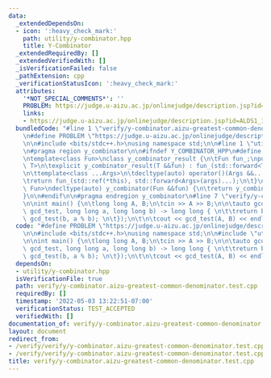 ```yaml
---
data:
  _extendedDependsOn:
  - icon: ':heavy_check_mark:'
    path: utility/y-combinator.hpp
    title: Y-Combinator
  _extendedRequiredBy: []
  _extendedVerifiedWith: []
  _isVerificationFailed: false
  _pathExtension: cpp
  _verificationStatusIcon: ':heavy_check_mark:'
  attributes:
    '*NOT_SPECIAL_COMMENTS*': ''
    PROBLEM: https://judge.u-aizu.ac.jp/onlinejudge/description.jsp?id=ALDS1_1_B
    links:
    - https://judge.u-aizu.ac.jp/onlinejudge/description.jsp?id=ALDS1_1_B
  bundledCode: "#line 1 \"verify/y-combinator.aizu-greatest-common-denominator.test.cpp\"\
    \n#define PROBLEM \"https://judge.u-aizu.ac.jp/onlinejudge/description.jsp?id=ALDS1_1_B\"\
    \n\n#include <bits/stdc++.h>\nusing namespace std;\n\n#line 1 \"utility/y-combinator.hpp\"\
    \n#pragma region y_combinator\n\n#ifndef Y_COMBINATOR_HPP\n#define Y_COMBINATOR_HPP\n\
    \ntemplate<class Fun>\nclass y_combinator_result {\n\tFun fun_;\npublic:\n\ttemplate<class\
    \ T>\n\texplicit y_combinator_result(T &&fun) : fun_(std::forward<T>(fun)) {}\n\
    \n\ttemplate<class ...Args>\n\tdecltype(auto) operator()(Args &&...args) {\n\t\
    \treturn fun_(std::ref(*this), std::forward<Args>(args)...);\n\t}\n};\n\ntemplate<class\
    \ Fun>\ndecltype(auto) y_combinator(Fun &&fun) {\n\treturn y_combinator_result<std::decay_t<Fun>>(std::forward<Fun>(fun));\n\
    }\n\n#endif\n\n#pragma endregion y_combinator\n#line 7 \"verify/y-combinator.aizu-greatest-common-denominator.test.cpp\"\
    \n\nint main() {\n\tlong long A, B;\n\tcin >> A >> B;\n\n\tauto gcd_test = y_combinator([](auto\
    \ gcd_test, long long a, long long b) -> long long { \n\t\treturn b == 0 ? a :\
    \ gcd_test(b, a % b); \n\t});\n\t\n\tcout << gcd_test(A, B) << endl;\n}\n"
  code: "#define PROBLEM \"https://judge.u-aizu.ac.jp/onlinejudge/description.jsp?id=ALDS1_1_B\"\
    \n\n#include <bits/stdc++.h>\nusing namespace std;\n\n#include \"utility/y-combinator.hpp\"\
    \n\nint main() {\n\tlong long A, B;\n\tcin >> A >> B;\n\n\tauto gcd_test = y_combinator([](auto\
    \ gcd_test, long long a, long long b) -> long long { \n\t\treturn b == 0 ? a :\
    \ gcd_test(b, a % b); \n\t});\n\t\n\tcout << gcd_test(A, B) << endl;\n}"
  dependsOn:
  - utility/y-combinator.hpp
  isVerificationFile: true
  path: verify/y-combinator.aizu-greatest-common-denominator.test.cpp
  requiredBy: []
  timestamp: '2022-05-03 13:22:51-07:00'
  verificationStatus: TEST_ACCEPTED
  verifiedWith: []
documentation_of: verify/y-combinator.aizu-greatest-common-denominator.test.cpp
layout: document
redirect_from:
- /verify/verify/y-combinator.aizu-greatest-common-denominator.test.cpp
- /verify/verify/y-combinator.aizu-greatest-common-denominator.test.cpp.html
title: verify/y-combinator.aizu-greatest-common-denominator.test.cpp
---
```

